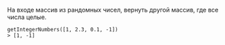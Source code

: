 На входе массив из рандомных чисел, вернуть другой массив, где все числа целые.

```
getIntegerNumbers([1, 2.3, 0.1, -1])
> [1, -1]
```